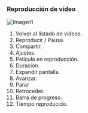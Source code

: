 ### Reproducción de vídeo

![Imagen1](http://static.energysistem.com/images/manuals/42674/56efe62c582fd.jpg)

1. Volver al listado de vídeos.
2. Reproducir / Pausa.
3. Compartir.
4. Ajustes.
5. Película en reproducción.
6. Duración.
7. Expandir pantalla.
8. Avanzar.
9. Parar
10. Retroceder.
11. Barra de progreso.
12. Tiempo reproducido.

